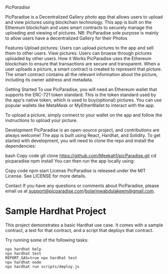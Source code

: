 *PicParadise*


PicParadise is a Decentralized Gallery photo app that allows users to upload and view pictures using blockchain technology. This app is built on the Ethereum blockchain and uses smart contracts to securely manage the uploading and viewing of pictures. NB: PicParadise sole purpose is mainly to allow users have a decentralized Gallery for their Photos

Features
Upload pictures: Users can upload pictures to the app and sell them to other users.
View pictures: Users can browse through pictures uploaded by other users.
How it Works
PicParadise uses the Ethereum blockchain to ensure that transactions are secure and transparent. When a user uploads a picture, a smart contract is created to represent that picture. The smart contract contains all the relevant information about the picture, including its owner address and metadata.

Getting Started
To use PicParadise, you will need an Ethereum wallet that supports the ERC-721 token standard. This is the token standard used by the app's native token, which is used to buy(optional) pictures. You can use popular wallets like MetaMask or MyEtherWallet to interact with the app.

To upload a picture, simply connect to your wallet on the app and follow the instructions to upload your picture. 

Development
PicParadise is an open-source project, and contributions are always welcome! The app is built using React, Hardhat, and Solidity. To get started with development, you will need to clone the repo and install the dependencies:

bash
Copy code
git clone https://github.com/Meekah1/picParadise.git
cd picparadise
npm install
You can then run the app locally using:

Copy code
npm start
License
PicParadise is released under the MIT License. See LICENSE for more details.

Contact
If you have any questions or comments about PicParadise, please email us at support@picparadise.com/bolarinwabdulakeem@gmail.com.



# Sample Hardhat Project

This project demonstrates a basic Hardhat use case. It comes with a sample contract, a test for that contract, and a script that deploys that contract.

Try running some of the following tasks:

```shell
npx hardhat help
npx hardhat test
REPORT_GAS=true npx hardhat test
npx hardhat node
npx hardhat run scripts/deploy.js
```
